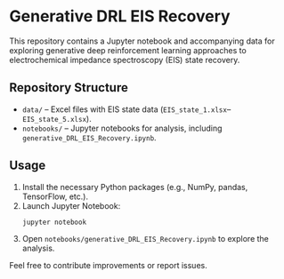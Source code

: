# Generative DRL EIS Recovery

This repository contains a Jupyter notebook and accompanying data for exploring generative deep reinforcement learning approaches to electrochemical impedance spectroscopy (EIS) state recovery.

## Repository Structure

- `data/` – Excel files with EIS state data (`EIS_state_1.xlsx`–`EIS_state_5.xlsx`).
- `notebooks/` – Jupyter notebooks for analysis, including `generative_DRL_EIS_Recovery.ipynb`.

## Usage

1. Install the necessary Python packages (e.g., NumPy, pandas, TensorFlow, etc.).
2. Launch Jupyter Notebook:
   ```bash
   jupyter notebook
   ```
3. Open `notebooks/generative_DRL_EIS_Recovery.ipynb` to explore the analysis.

Feel free to contribute improvements or report issues.

